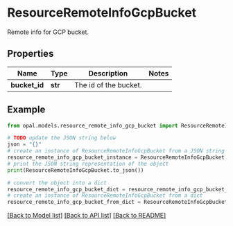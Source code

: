 # ResourceRemoteInfoGcpBucket

Remote info for GCP bucket.

## Properties

Name | Type | Description | Notes
------------ | ------------- | ------------- | -------------
**bucket_id** | **str** | The id of the bucket. | 

## Example

```python
from opal.models.resource_remote_info_gcp_bucket import ResourceRemoteInfoGcpBucket

# TODO update the JSON string below
json = "{}"
# create an instance of ResourceRemoteInfoGcpBucket from a JSON string
resource_remote_info_gcp_bucket_instance = ResourceRemoteInfoGcpBucket.from_json(json)
# print the JSON string representation of the object
print(ResourceRemoteInfoGcpBucket.to_json())

# convert the object into a dict
resource_remote_info_gcp_bucket_dict = resource_remote_info_gcp_bucket_instance.to_dict()
# create an instance of ResourceRemoteInfoGcpBucket from a dict
resource_remote_info_gcp_bucket_from_dict = ResourceRemoteInfoGcpBucket.from_dict(resource_remote_info_gcp_bucket_dict)
```
[[Back to Model list]](../README.md#documentation-for-models) [[Back to API list]](../README.md#documentation-for-api-endpoints) [[Back to README]](../README.md)


